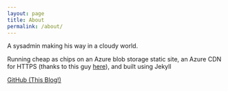 ```yaml
---
layout: page
title: About
permalink: /about/
---
```


A sysadmin making his way in a cloudy world.

Running cheap as chips on an Azure blob storage static site, an Azure CDN for HTTPS (thanks to this guy [here](https://arlanblogs.alvarnet.com/hosting-an-ssl-custom-domain-static-website-in-azure-storage-account/)), and built using Jekyll

[GitHub (This Blog!)](https://github.com/iaingblack/rootisgod)

